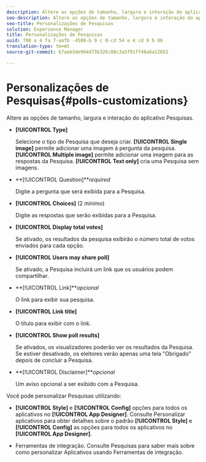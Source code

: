 ```yaml
---
description: Altere as opções de tamanho, largura e interação do aplicativo Pesquisas.
seo-description: Altere as opções de tamanho, largura e interação do aplicativo Pesquisas.
seo-title: Personalizações de Pesquisas
solution: Experience Manager
title: Personalizações de Pesquisas
uuid: 788 a 4 fa 7-aafb -4508-b 9 c 0-cd 54 e 4 cd 9 b 86
translation-type: tm+mt
source-git-commit: 67aeb3de964473b326c88c3a3f81ff48a6a12652

---
```



# Personalizações de Pesquisas{#polls-customizations}

Altere as opções de tamanho, largura e interação do aplicativo Pesquisas.



* **[!UICONTROL Type]**

   Selecione o tipo de Pesquisa que deseja criar. **[!UICONTROL Single image]** permite adicionar uma imagem à pergunta da pesquisa. **[!UICONTROL Multiple image]** permite adicionar uma imagem para as respostas da Pesquisa. **[!UICONTROL Text only]** cria uma Pesquisa sem imagens.

* **[!UICONTROL Question]***required*

   Digite a pergunta que será exibida para a Pesquisa.

* **[!UICONTROL Choices]** (2 mínimo)

   Digite as respostas que serão exibidas para a Pesquisa.

* **[!UICONTROL Display total votes]**

   Se ativado, os resultados da pesquisa exibirão o número total de votos enviados para cada opção.

* **[!UICONTROL Users may share poll]**

   Se ativado, a Pesquisa incluirá um link que os usuários podem compartilhar.

* **[!UICONTROL Link]***opcional*

   O link para exibir sua pesquisa.

* **[!UICONTROL Link title]**

   O título para exibir com o link.

* **[!UICONTROL Show poll results]**

   Se ativados, os visualizadores poderão ver os resultados da Pesquisa. Se estiver desativado, os eleitores verão apenas uma tela &quot;Obrigado&quot; depois de concluir a Pesquisa.

* **[!UICONTROL Disclaimer]***opcional*

   Um aviso opcional a ser exibido com a Pesquisa.

Você pode personalizar Pesquisas utilizando:

* **[!UICONTROL Style]** e **[!UICONTROL Config]** opções para todos os aplicativos no **[!UICONTROL App Designer]**. Consulte Personalizar aplicativos para obter detalhes sobre o padrão **[!UICONTROL Style]** e **[!UICONTROL Config]** as opções para todos os aplicativos no **[!UICONTROL App Designer]**.

* Ferramentas de integração. Consulte Pesquisas para saber mais sobre como personalizar Aplicativos usando Ferramentas de integração.

